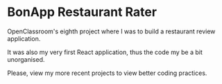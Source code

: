 # BonApp Restaurant Rater

OpenClassroom's eighth project where I was to build a restaurant review application.

It was also my very first React application, thus the code my be a bit unorganised. 

Please, view my more recent projects to view better coding practices. 

